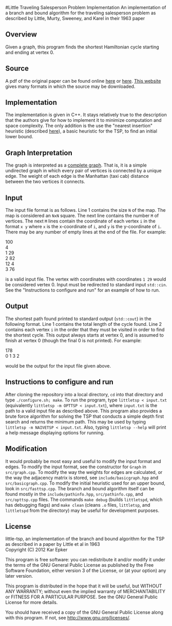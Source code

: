 #Little Traveling Salesperson Problem Implementation
An implementation of a branch and bound algorithm for the traveling salesperson problem as described by Little, Murty, Sweeney, and Karel in their 1963 paper

## Overview
Given a graph, this program finds the shortest Hamiltonian cycle starting and ending at vertex 0.

## Source
A pdf of the original paper can be found online [here](http://dspace.mit.edu/bitstream/handle/1721.1/46828/algorithmfortrav00litt.pdf) or [here](http://ia600502.us.archive.org/15/items/algorithmfortrav00litt/algorithmfortrav00litt.pdf). [This website](http://archive.org/details/algorithmfortrav00litt) gives many formats in which the source may be downloaded.

## Implementation
The implementation is given in C++. It stays relatively true to the description that the authors give for how to implement it to minimize computation and space complexity. The only addition is the use the "nearest insertion" heuristic (described [here](http://www.ida.liu.se/~TDDB19/reports_2003/htsp.pdf)), a basic heuristic for the TSP, to find an initial lower bound.

## Graph Interpretation
The graph is interpreted as a [complete graph](http://en.wikipedia.org/wiki/Complete_graph). That is, it is a simple undirected graph in which every pair of vertices is connected by a unique edge. The weight of each edge is the Manhattan (taxi cab) distance between the two vertices it connects.

## Input
The input file format is as follows. Line 1 contains the size `N` of the map. The map is considered an `NxN` square. The next line contains the number `M` of vertices. The next `M` lines contain the coordinate of each vertex `i` in the format `x y` where `x` is the x-coordinate of `i`, and `y` is the y-coordinate of `i`. There may be any number of empty lines at the end of the file. For example:

100  
4  
1 29  
2 82  
12 4  
3 76  

is a valid input file. The vertex with coordinates with coordinates `1 29` would be considered vertex 0. Input must be redirected to standard input `std::cin`. See the "Instructions to configure and run" for an example of how to run.

## Output
The shortest path found printed to standard output (`std::cout`) in the following format. Line 1 contains the total length of the cycle found. Line 2 contains each vertex `i` in the order that they must be visited in order to find the shortest cycle. This output always starts at vertex 0, and is assumed to finish at vertex 0 (though the final 0 is not printed). For example:

178  
0 1 3 2  

would be the output for the input file given above.

## Instructions to configure and run
After cloning the repository into a local directory, `cd` into that directory and type `./configure.sh; make`. To run the program, type `littletsp < input.txt` (equivalently `littletsp -m OPTTSP < input.txt`), where `input.txt` is the path to a valid input file as described above. This program also provides a brute force algorithm for solving the TSP that conducts a simple depth first search and returns the minimum path. This may be used by typing `littletsp -m NAIVETSP < input.txt`. Also, typing `littletsp --help` will print a help message displaying options for running.

## Modification
It would probably be most easy and useful to modify the input format and edges. To modify the input format, see the constructor for `Graph` in `src/graph.cpp`. To modify the way the weights for edges are calculated, or the way the adjacency matrix is stored, see `include/basicgraph.hpp` and `src/basicgraph.cpp`. To modify the initial heuristic used for an upper bound, look in `src/fasttsp.cpp`. The branch and bound algorithm itself can be found mostly in the `include/pathinfo.hpp`, `src/pathinfo.cpp`, and `src/opttsp.cpp` files. The commands `make debug` (builds `littletspd`, which has debugging flags) and `make clean` (cleans `.o` files, `littletsp`, and `littletspd` from the directory) may be useful for development purposes.

## License
little-tsp, an implementation of the branch and bound algorithm for the TSP as described in a paper by Little et al in 1963  
Copyright (C) 2012 Kar Epker

This program is free software: you can redistribute it and/or modify it under the terms of the GNU General Public License as published by the Free Software Foundation, either version 3 of the License, or (at your option) any later version.

This program is distributed in the hope that it will be useful, but WITHOUT ANY WARRANTY; without even the implied warranty of MERCHANTABILITY or FITNESS FOR A PARTICULAR PURPOSE. See the GNU General Public License for more details.

You should have received a copy of the GNU General Public License along with this program.  If not, see <http://www.gnu.org/licenses/>.
